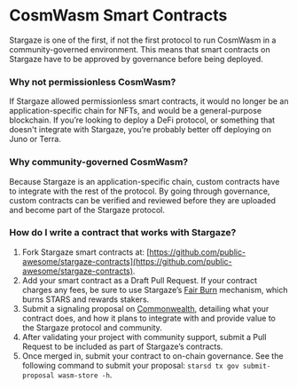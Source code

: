 # CosmWasm Smart Contracts

Stargaze is one of the first, if not the first protocol to run CosmWasm in a community-governed environment. This means that smart contracts on Stargaze have to be approved by governance before being deployed.

### Why not permissionless CosmWasm?

If Stargaze allowed permissionless smart contracts, it would no longer be an application-specific chain for NFTs, and would be a general-purpose blockchain. If you’re looking to deploy a DeFi protocol, or something that doesn't integrate with Stargaze, you’re probably better off deploying on Juno or Terra.

### Why community-governed CosmWasm?

Because Stargaze is an application-specific chain, custom contracts have to integrate with the rest of the protocol. By going through governance, custom contracts can be verified and reviewed before they are uploaded and become part of the Stargaze protocol.

### How do I write a contract that works with Stargaze?

1. Fork Stargaze smart contracts at: [https://github.com/public-awesome/stargaze-contracts](https://github.com/public-awesome/stargaze-contracts).
2. Add your smart contract as a Draft Pull Request. If your contract charges any fees, be sure to use Stargaze’s [Fair Burn](https://github.com/public-awesome/stargaze-contracts/blob/main/packages/sg-std/src/fees.rs#L10) mechanism, which burns STARS and rewards stakers.
3. Submit a signaling proposal on [Commonwealth](https://commonwealth.im/stargaze/), detailing what your contract does, and how it plans to integrate with and provide value to the Stargaze protocol and community.
4. After validating your project with community support, submit a Pull Request to be included as part of Stargaze’s contracts.
5. Once merged in, submit your contract to on-chain governance. See the following command to submit your proposal: `starsd tx gov submit-proposal wasm-store -h`.
